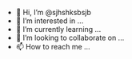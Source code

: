 - 👋 Hi, I’m @sjhshksbsjb
- 👀 I’m interested in ...
- 🌱 I’m currently learning ...
- 💞️ I’m looking to collaborate on ...
- 📫 How to reach me ...

<!---
sjhshksbsjb/sjhshksbsjb is a ✨ special ✨ repository because its `README.md` (this file) appears on your GitHub profile.
You can click the Preview link to take a look at your changes.
--->
